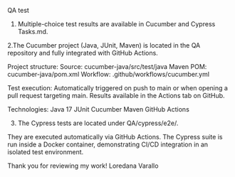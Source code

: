 QA test
1. Multiple-choice test results are available in Cucumber and Cypress Tasks.md.

2.The Cucumber project (Java, JUnit, Maven) is located in the QA repository and fully integrated with GitHub Actions.

Project structure:
Source: cucumber-java/src/test/java
Maven POM: cucumber-java/pom.xml
Workflow: .github/workflows/cucumber.yml

Test execution:
Automatically triggered on push to main or when opening a pull request targeting main.
Results available in the Actions tab on GitHub.

Technologies:
Java 17
JUnit
Cucumber
Maven
GitHub Actions

3. The Cypress tests are located under QA/cypress/e2e/.

They are executed automatically via GitHub Actions.
The Cypress suite is run inside a Docker container, demonstrating CI/CD integration in an isolated test environment.


Thank you for reviewing my work!
Loredana Varallo
